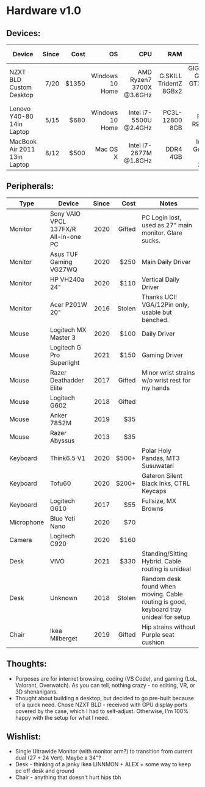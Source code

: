 # Hardware v1.0

## Devices:
| Device | Since | Cost | OS | CPU | RAM | GPU | Storage | Motherboard | Case | Power Supply | Cooling
|-|-:|-:|-:|-:|-:|-:|-:|-:|-:|-:|-:|
| NZXT BLD Custom Desktop | 7/20 | $1350 | Windows 10 Home | AMD Ryzen7 3700X @3.6GHz | G.SKILL TridentZ 8GBx2 | GIGABYTE GeForce GTX 1660 Super 6GB | SSD 500GB | MSI B450I GAMING PLUS AC | NZXT H210 | NZXT C750 Gold | NZXT Kraken M22
| Lenovo Y40-80 14in Laptop | 5/15 | $680 | Windows 10 Home | Intel i7-5500U @2.4GHz | PC3L-12800 8GB | AMD Radeon R9 M275 2GB | HDD 1TB | ? | N/A | N/A | N/A
| MacBook Air 2011 13in Laptop | 8/12 | $500 | Mac OS X | Intel i7-2677M @1.8GHz | DDR4 4GB | Intel HD Graphics 3000 284MB | HDD 251GB | A1369 Logic Board | N/A | N/A | N/A

## Peripherals:
| Type | Device | Since | Cost | Notes |
|-|-|-:|-:|-|
| Monitor | Sony VAIO VPCL 137FX/R All-in-one PC | 2020 | Gifted | PC Login lost, used as 27" main monitor. Glare sucks.
| Monitor | Asus TUF Gaming VG27WQ | 2020 | $250 | Main Daily Driver
| Monitor | HP VH240a 24" | 2020 | $110 | Vertical Daily Driver
| Monitor | Acer P201W 20" | 2016 | Stolen | Thanks UCI! VGA/12Pin only, usable but benched.
| Mouse | Logitech MX Master 3 | 2020 | $100 | Daily Driver
| Mouse | Logitech G Pro Superlight | 2021 | $150 | Gaming Driver
| Mouse | Razer Deathadder Elite | 2017 | Gifted | Minor wrist strains w/o wrist rest for my hands
| Mouse | Logitech G602 | 2018 | Gifted | 
| Mouse | Anker 7852M | 2019 | $35 | 
| Mouse | Razer Abyssus | 2013 | $35 |
| Keyboard | Think6.5 V1 | 2020 | $500+ | Polar Holy Pandas, MT3 Susuwatari
| Keyboard | Tofu60 | 2020 | $200+ | Gateron Silent Black Inks, CTRL Keycaps
| Keyboard | Logitech G610 | 2017 | $55 | Fullsize, MX Browns
| Microphone | Blue Yeti Nano | 2020 | $70 |
| Camera | Logitech C920 | 2020 | $160 |
| Desk | VIVO | 2021 | $330 | Standing/Sitting Hybrid. Cable routing is unideal
| Desk | Unknown | 2018 | Stolen | Random desk found when moving. Cable routing is good, keyboard tray unideal for setup
| Chair | Ikea Milberget | 2019 | Gifted | Hip strains without Purple seat cushion

## Thoughts:
* Purposes are for internet browsing, coding (VS Code), and gaming (LoL, Valorant, Overwatch). As you can tell, nothing crazy - no editing, VR, or 3D shenanigans. 
* Thought about building a desktop, but decided to go pre-built because of a quick need. Chose NZXT BLD - received with GPU display ports covered by the case, which I had to self-adjust. Otherwise, I'm 100% happy with the setup for what I need.

## Wishlist:
* Single Ultrawide Monitor (with monitor arm?) to transition from current dual (27 + 24 Vert). Maybe a 34"?
* Desk - thinking of a janky Ikea LINNMON + ALEX + some way to keep pc off desk and ground
* Chair - anything that doesn't hurt hips tbh
